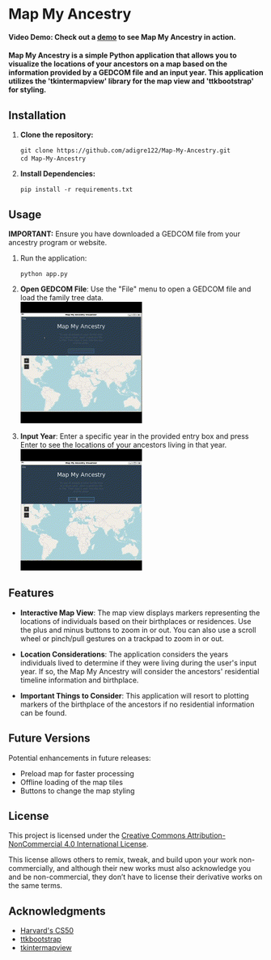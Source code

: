 # Map My Ancestry

#### Video Demo:  Check out a [demo](<URL HERE>) to see Map My Ancestry in action.

#### Map My Ancestry is a simple Python application that allows you to visualize the locations of your ancestors on a map based on the information provided by a GEDCOM file and an input year. This application utilizes the 'tkintermapview' library for the map view and 'ttkbootstrap' for styling.

## Installation

1. **Clone the repository:**
   
    ```
    git clone https://github.com/adigre122/Map-My-Ancestry.git
    cd Map-My-Ancestry
    ```
    
2. **Install Dependencies:**

    ```
    pip install -r requirements.txt
    ```

## Usage

**IMPORTANT:** Ensure you have downloaded a GEDCOM file from your ancestry program or website.

1. Run the application:

   ```
   python app.py
   ```

2. **Open GEDCOM File**: Use the "File" menu to open a GEDCOM file and load the family tree data. <br>
  ![open file](https://raw.githubusercontent.com/adigre122/Map-My-Ancestry/Version-1/tutorial.gif)

3. **Input Year**: Enter a specific year in the provided entry box and press Enter to see the locations of your ancestors living in that year. <br>
![input year](https://raw.githubusercontent.com/adigre122/Map-My-Ancestry/Version-1/Year%20Input.gif)

## Features
- **Interactive Map View**: The map view displays markers representing the locations of individuals based on their birthplaces or residences. Use the plus and minus buttons to zoom in or out. You can also use a scroll wheel or pinch/pull gestures on a trackpad to zoom in or out.

- **Location Considerations**: The application considers the years individuals lived to determine if they were living during the user's input year. If so, the Map My Ancestry will consider the ancestors' residential timeline information and birthplace.

- **Important Things to Consider**: This application will resort to plotting markers of the birthplace of the ancestors if no residential information can be found. 

## Future Versions

Potential enhancements in future releases:
- Preload map for faster processing
- Offline loading of the map tiles
- Buttons to change the map styling

## License

This project is licensed under the [Creative Commons Attribution-NonCommercial 4.0 International License](https://creativecommons.org/licenses/by-nc/4.0/).

This license allows others to remix, tweak, and build upon your work non-commercially, and although their new works must also acknowledge you and be non-commercial, they don’t have to license their derivative works on the same terms.

## Acknowledgments

- [Harvard's CS50](https://cs50.harvard.edu/x/2023/)
- [ttkbootstrap](https://github.com/TkinterTtk/ttkbootstrap)
- [tkintermapview](https://github.com/czq142857/tkintermapview)

